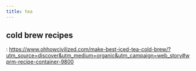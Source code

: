 ```yaml
---
title: tea
---
```


## cold brew recipes
: https://www.ohhowcivilized.com/make-best-iced-tea-cold-brew/?utm_source=discover&utm_medium=organic&utm_campaign=web_story#wprm-recipe-container-9800
